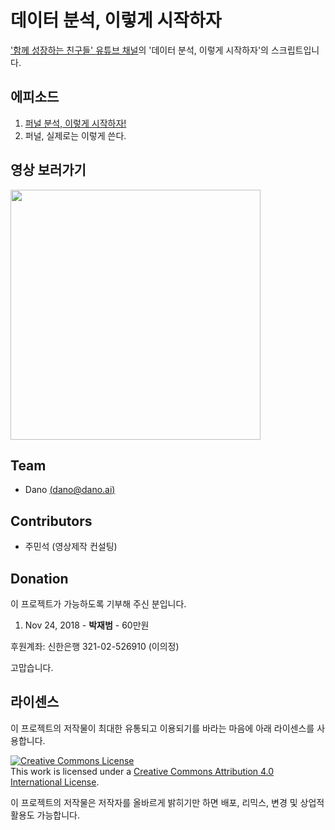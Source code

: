 # 데이터 분석, 이렇게 시작하자
['함께 성장하는 친구들' 유튜브 채널](http://bit.ly/2TnvFwlFromGithub)의 '데이터 분석, 이렇게 시작하자'의 스크립트입니다.

## 에피소드
1. [퍼널 분석, 이렇게 시작하자!](funnel-analysis-basic.md)
2. 퍼널, 실제로는 이렇게 쓴다.


## 영상 보러가기
[<img src="https://img.youtube.com/vi/kRPU70VG2GY/0.jpg" width="400">](http://bit.ly/2A5RFUd)

## Team
- Dano [(dano@dano.ai)](mailto:dano@dano.ai)


## Contributors
- 주민석 (영상제작 컨설팅)

## Donation
이 프로젝트가 가능하도록 기부해 주신 분입니다.

1. Nov 24, 2018 - **박재범** -  60만원

후원계좌: 신한은행 321-02-526910 (이의정)

고맙습니다.

## 라이센스
이 프로젝트의 저작물이 최대한 유통되고 이용되기를 바라는 마음에 아래 라이센스를 사용합니다.

<a rel="license" href="http://creativecommons.org/licenses/by/4.0/"><img alt="Creative Commons License" style="border-width:0" src="https://i.creativecommons.org/l/by/4.0/88x31.png" /></a><br />This work is licensed under a <a rel="license" href="http://creativecommons.org/licenses/by/4.0/deed.ko">Creative Commons Attribution 4.0 International License</a>.

이 프로젝트의 저작물은 저작자를 올바르게 밝히기만 하면 배포, 리믹스, 변경 및 상업적 활용도 가능합니다.